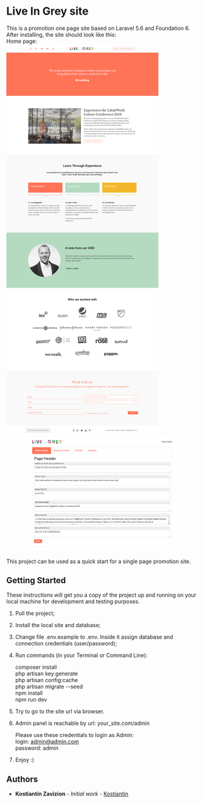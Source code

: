 # Live In Grey site

This is a promotion one page site based on Laravel 5.6 and Foundation 6.  
After installing, the site should look like this:  
  Home page:  
  ![home page](https://github.com/Kostiantin/liveingrey/blob/master/public/img/screenshots/LiveInTheGrey_1.png)  
  ![admin page](https://github.com/Kostiantin/liveingrey/blob/master/public/img/screenshots/LiveInTheGrey_2.png)  

This project can be used as a quick start for a single page promotion site.  

## Getting Started

These instructions will get you a copy of the project up and running on your local machine for development and testing purposes.

1) Pull the project;

2) Install the local site and database;

3) Change file .env.example to .env. Inside it assign database and connection credentials (user/password);

4) Run commands (in your Terminal or Command Line):  
     
     composer install  
     php artisan key:generate  
     php artisan config:cache  
     php artisan migrate --seed  
     npm install  
     npm run dev  
     
5) Try to go to the site url via browser.  

6) Admin panel is reachable by url: your_site.com/admin  

   Please use these credentials to login as Admin:  
     login: admin@admin.com  
     password: admin  
  
7) Enjoy :)
   
## Authors

* **Kostiantin Zavizion** - *Initial work* - [Kostiantin](https://github.com/Kostiantin)
